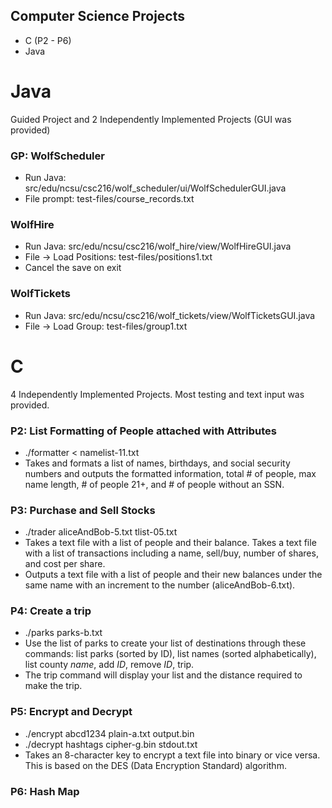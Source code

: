 ## Computer Science Projects
* C (P2 - P6)
* Java

# Java
Guided Project and 2 Independently Implemented Projects (GUI was provided)

### GP: WolfScheduler
* Run Java: src/edu/ncsu/csc216/wolf_scheduler/ui/WolfSchedulerGUI.java
* File prompt: test-files/course_records.txt

### WolfHire
* Run Java: src/edu/ncsu/csc216/wolf_hire/view/WolfHireGUI.java
* File -> Load Positions: test-files/positions1.txt
* Cancel the save on exit

### WolfTickets
* Run Java: src/edu/ncsu/csc216/wolf_tickets/view/WolfTicketsGUI.java
* File -> Load Group: test-files/group1.txt

# C
4 Independently Implemented Projects. Most testing and text input was provided.

### P2: List Formatting of People attached with Attributes 
* ./formatter < namelist-11.txt
* Takes and formats a list of names, birthdays, and social security numbers and outputs the formatted information, total # of people, max name length, # of people 21+, and # of people without an SSN.

### P3: Purchase and Sell Stocks
* ./trader aliceAndBob-5.txt tlist-05.txt
* Takes a text file with a list of people and their balance. Takes a text file with a list of transactions including a name, sell/buy, number of shares, and cost per share.
* Outputs a text file with a list of people and their new balances under the same name with an increment to the number (aliceAndBob-6.txt).

### P4: Create a trip
* ./parks parks-b.txt
* Use the list of parks to create your list of destinations through these commands: list parks (sorted by ID), list names (sorted alphabetically), list county _name_, add _ID_, remove _ID_, trip.
* The trip command will display your list and the distance required to make the trip.

### P5: Encrypt and Decrypt
* ./encrypt abcd1234 plain-a.txt output.bin
* ./decrypt hashtags cipher-g.bin stdout.txt
* Takes an 8-character key to encrypt a text file into binary or vice versa. This is based on the DES (Data Encryption Standard) algorithm.

### P6: Hash Map
